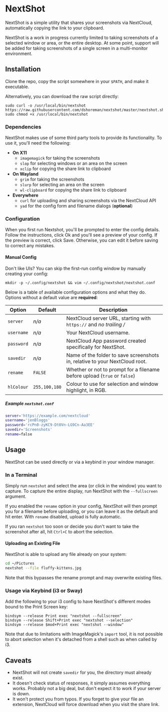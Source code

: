# NextShot

NextShot is a simple utility that shares your screenshots via NextCloud,
automatically copying the link to your clipboard.

NextShot is a work in progress currently limited to taking screenshots of a
selected window or area, or the entire desktop. At some point, support will be
added for taking screenshots of a single screen in a multi-monitor environment.

## Installation

Clone the repo, copy the script somewhere in your `$PATH`, and make it executable.

Alternatively, you can download the raw script directly:

```
sudo curl -o /usr/local/bin/nextshot https://raw.githubusercontent.com/dshoreman/nextshot/master/nextshot.sh
sudo chmod +x /usr/local/bin/nextshot
```

### Dependencies

NextShot makes use of some third party tools to provide its functionality.
To use it, you'll need the following:

* **On X11**
  * `imagemagick` for taking the screenshots
  * `slop` for selecting windows or an area on the screen
  * `xclip` for copying the share link to clipboard
* **On Wayland**
  * `grim` for taking the screenshots
  * `slurp` for selecting an area on the screen
  * `wl-clipboard` for copying the share link to clipboard
* **Everywhere**
  * `curl` for uploading and sharing screenshots via the NextCloud API
  * `yad` for the config form and filename dialogs (**optional**)

### Configuration

When you first run Nextshot, you'll be prompted to enter the config details.
Follow the instructions, click Ok and you'll see a preview of your config.
If the preview is correct, click Save. Otherwise, you can edit it before
saving to correct any mistakes.

#### Manual Config

Don't like UIs? You can skip the first-run config window by manually creating your config:

```
mkdir -p ~/.config/nextshot && vim ~/.config/nextshot/nextshot.conf
```

Below is a table of available configuration options and what they do.
Options without a default value are **required**:

| Option     | Default         | Description                                                                 |
| ---------- | --------------- | --------------------------------------------------------------------------- |
| `server`   | *n/a*           | NextCloud server URL, starting with `https://` and _no trailing /_          |
| `username` | *n/a*           | Your NextCloud username.                                                    |
| `password` | *n/a*           | NextCloud App password created specifically for NextShot.                   |
| `savedir`  | *n/a*           | Name of the folder to save screenshots in, relative to your NextCloud root. |
| `rename`   | `FALSE`         | Whether or not to prompt for a filename before upload (`true` or `false`)   |
| `hlColour` | `255,100,180`   | Colour to use for selection and window highlight, in RGB.                   |

##### Example `nextshot.conf`

```bash
server='https://example.com/nextcloud'
username='jenBloggs'
password='rcPn0-zyKC9-Dt0Vn-LG9Cn-Aa3EE'
savedir='Screenshots'
rename=false
```

## Usage

NextShot can be used directly or via a keybind in your window manager.

### In a Terminal

Simply run `nextshot` and select the area (or click in the window)
you want to capture. To capture the entire display, run NextShot with
the `--fullscreen` argument.

If you enabled the `rename` option in your config, NextShot will then
prompt you for a filename before uploading, or you can leave it as the
default and hit enter. With `rename` disabled, upload is fully automatic.

If you ran `nextshot` too soon or decide you don't want to take
the screenshot after all, hit `Ctrl+C` to abort the selection.

#### Uploading an Existing File

NextShot is able to upload any file already on your system:

```sh
cd ~/Pictures
nextshot --file fluffy-kittens.jpg
```

Note that this bypasses the rename prompt and may overwrite existing files.

### Usage via Keybind (i3 or Sway)

Add the following to your i3 config to have NextShot's different
modes bound to the Print Screen key:

```
bindsym --release Print exec "nextshot --fullscreen"
bindsym --release Shift+Print exec "nextshot --selection"
bindsym --release $mod+Print exec "nextshot --window"
```

Note that due to limitations with ImageMagick's `import` tool, it is not possible
to abort selection when it's detached from a shell such as when called by i3.

## Caveats
* NextShot will not create `savedir` for you, the directory must already exist.
* It doesn't check status of responses, it simply assumes everything works.
    Probably not a big deal, but don't expect it to work if your server is down.
* It won't protect you from typos. If you forget to give your file an extension,
    NextCloud will force download when you visit the share link.
